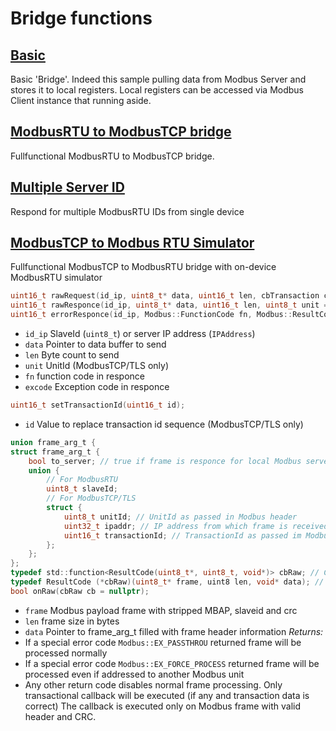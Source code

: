 # Bridge functions

## [Basic](basic/basic.ino)

Basic 'Bridge'. Indeed this sample pulling data from Modbus Server and stores it to local registers. Local registers can be accessed via Modbus Client instance that running aside.

## [ModbusRTU to ModbusTCP bridge](true/true.ino)

Fullfunctional ModbusRTU to ModbusTCP bridge.

## [Multiple Server ID](MultipleServerID/MultipleServerID.ino)

Respond for multiple ModbusRTU IDs from single device

## [ModbusTCP to Modbus RTU Simulator](TCP-to-RTU-Simulator/TCP-to-RTU-Simulator.ino)

Fullfunctional ModbusTCP to ModbusRTU bridge with on-device ModbusRTU simulator

```c
uint16_t rawRequest(id_ip, uint8_t* data, uint16_t len, cbTransaction cb = nullptr, uint8_t unit = MODBUSIP_UNIT);
uint16_t rawResponce(id_ip, uint8_t* data, uint16_t len, uint8_t unit = MODBUSIP_UNIT);
uint16_t errorResponce(id_ip, Modbus::FunctionCode fn, Modbus::ResultCode excode, uint8_t unit = MODBUSIP_UNIT);
```
- `id_ip` SlaveId (`uint8_t`) or server IP address (`IPAddress`)
- `data` Pointer to data buffer to send
- `len` Byte count to send
- `unit` UnitId (ModbusTCP/TLS only)
- `fn` function code in responce
- `excode` Exception code in responce

```c
uint16_t setTransactionId(uint16_t id);
```
- `id` Value to replace transaction id sequence (ModbusTCP/TLS only)

```c
union frame_arg_t {
struct frame_arg_t {
    bool to_server; // true if frame is responce for local Modbus server/slave
    union {
        // For ModbusRTU
		uint8_t slaveId;
        // For ModbusTCP/TLS
		struct { 
			uint8_t unitId; // UnitId as passed in Modbus header
			uint32_t ipaddr; // IP address from which frame is received
			uint16_t transactionId; // TransactionId as passed im Modbus header
		};
    };
};
typedef std::function<ResultCode(uint8_t*, uint8_t, void*)> cbRaw; // Callback function Type for STL
typedef ResultCode (*cbRaw)(uint8_t* frame, uint8 len, void* data); // Callback function Type
bool onRaw(cbRaw cb = nullptr);
```
- `frame` Modbus payload frame with stripped MBAP, slaveid and crc
- `len` frame size in bytes
- `data` Pointer to frame_arg_t filled with frame header information
*Returns:*
- If a special error code `Modbus::EX_PASSTHROU` returned frame will be processed normally
- If a special error code `Modbus::EX_FORCE_PROCESS` returned frame will be processed even if addressed to another Modbus unit
- Any other return code disables normal frame processing. Only transactional callback will be executed (if any and transaction data is correct)
The callback is executed only on Modbus frame with valid header and CRC.